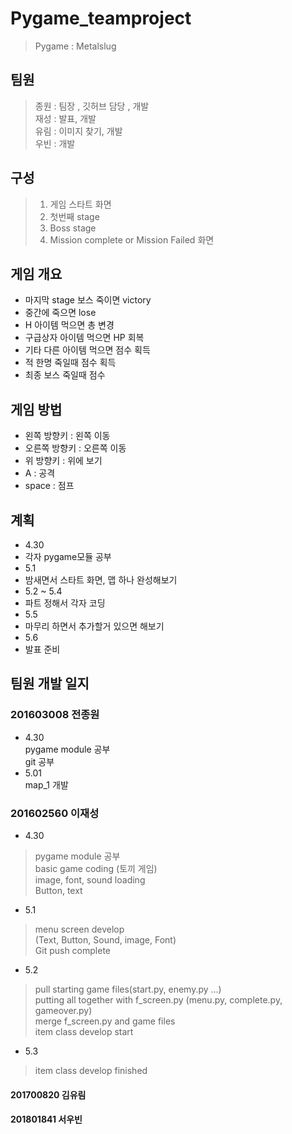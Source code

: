 # Pygame_teamproject
> Pygame : Metalslug

## 팀원
> 종원 : 팀장 , 깃허브 담당 , 개발 <br>
> 재성 : 발표, 개발 <br>
> 유림 : 이미지 찾기, 개발 <br>
> 우빈 : 개발 <br>

## 구성
> 1. 게임 스타트 화면
> 2. 첫번째 stage
> 3. Boss stage
> 4. Mission complete or Mission Failed 화면 

## 게임 개요
* 마지막 stage 보스 죽이면 victory 
* 중간에 죽으면 lose 
* H 아이템 먹으면 총 변경
* 구급상자 아이템 먹으면 HP 회복
* 기타 다른 아이템 먹으면 점수 획득
* 적 한명 죽일때 점수 획득
* 최종 보스 죽일때 점수 

## 게임 방법
* 왼쪽 방향키 : 왼쪽 이동 
* 오른쪽 방향키 : 오른쪽 이동 
* 위 방향키 : 위에 보기 
* A : 공격 
* space : 점프

## 계획
* 4.30
* 각자 pygame모듈 공부 
* 5.1 
* 밤새면서 스타트 화면, 맵 하나 완성해보기
* 5.2 ~ 5.4
* 파트 정해서 각자 코딩 
* 5.5
* 마무리 하면서 추가할거 있으면 해보기
* 5.6
* 발표 준비

## 팀원 개발 일지
### 201603008 전종원
* 4.30 <br>
pygame module 공부 <br>
git 공부 <br>
* 5.01 <br>
map_1 개발 <br>


### 201602560 이재성
* 4.30 
> pygame module 공부 <br>
> basic game coding (토끼 게임) <br>
> image, font, sound loading <br>
> Button, text <br>
* 5.1
> menu screen develop <br>
> (Text, Button, Sound, image, Font) <br>
> Git push complete <br>
* 5.2
> pull starting game files(start.py, enemy.py ...) <br>
> putting all together with f_screen.py (menu.py, complete.py, gameover.py) <br>
> merge f_screen.py and game files <br>
> item class develop start <br>
* 5.3
> item class develop finished
> 
 

 

#### 201700820 김유림

#### 201801841 서우빈


